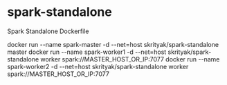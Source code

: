 # spark-standalone
Spark Standalone Dockerfile

docker run --name spark-master -d --net=host skrityak/spark-standalone master
docker run --name spark-worker1 -d --net=host skrityak/spark-standalone worker spark://MASTER_HOST_OR_IP:7077
docker run --name spark-worker2 -d --net=host skrityak/spark-standalone worker spark://MASTER_HOST_OR_IP:7077
